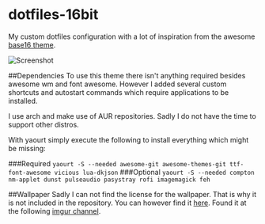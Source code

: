 # dotfiles-16bit
My custom dotfiles configuration with a lot of inspiration from the awesome [base16 theme](https://github.com/chriskempson/base16).

![Screenshot](https://raw.githubusercontent.com/razem-io/dotfiles-16bit/master/screenshot.png)

##Dependencies
To use this theme there isn't anything required besides awesome wm and font awesome.
However I added several custom shortcuts and autostart commands which 
require applications to be installed.

I use arch and make use of AUR repositories. Sadly I do not have the time to support other distros.

With yaourt simply execute the following to install everything which might be missing:

###Required
`yaourt -S --needed awesome-git awesome-themes-git ttf-font-awesome vicious lua-dkjson`
###Optional
`yaourt -S --needed compton nm-applet dunst pulseaudio pasystray rofi imagemagick feh`

##Wallpaper
Sadly I can not find the license for the wallpaper. That is why it is not included in the repository. 
You can however find it [here](http://i.imgur.com/WRP8NEc.jpg). 
Found it at the following [imgur channel](http://imgur.com/r/MinimalWallpaper).

